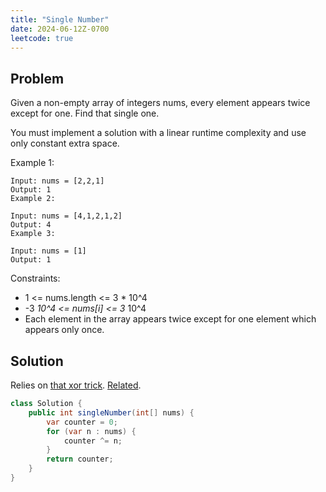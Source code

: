 ```yaml
---
title: "Single Number"
date: 2024-06-12Z-0700
leetcode: true
---
```


## Problem

Given a non-empty array of integers nums, every element appears twice except for one. Find that single one.

You must implement a solution with a linear runtime complexity and use only constant extra space.

Example 1:

```text
Input: nums = [2,2,1]
Output: 1
Example 2:

Input: nums = [4,1,2,1,2]
Output: 4
Example 3:

Input: nums = [1]
Output: 1
```

Constraints:

- 1 <= nums.length <= 3 \* 10^4
- -3 _10^4 <= nums[i] <= 3_ 10^4
- Each element in the array appears twice except for one element which appears only once.

## Solution

Relies on [that xor trick](https://florian.github.io/xor-trick/). [Related](https://www.mattkeeter.com/blog/2022-12-10-xor/).

```java
class Solution {
    public int singleNumber(int[] nums) {
        var counter = 0;
        for (var n : nums) {
            counter ^= n;
        }
        return counter;
    }
}
```
